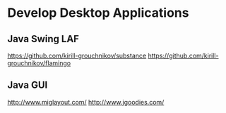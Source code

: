 # Develop Desktop Applications

## Java Swing LAF

https://github.com/kirill-grouchnikov/substance
https://github.com/kirill-grouchnikov/flamingo

## Java GUI

http://www.miglayout.com/
http://www.jgoodies.com/
